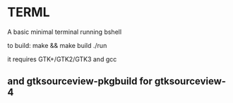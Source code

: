 # TERML
A basic minimal terminal running bshell

to build:
    make && make build
    ./run

it requires GTK+/GTK2/GTK3 and gcc

## and gtksourceview-pkgbuild for gtksourceview-4
